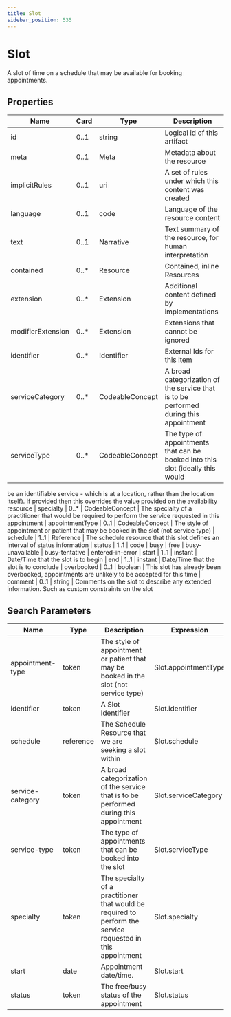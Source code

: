 ```yaml
---
title: Slot
sidebar_position: 535
---
```


# Slot

A slot of time on a schedule that may be available for booking appointments.

## Properties

| Name              | Card  | Type            | Description                                                                           |
| ----------------- | ----- | --------------- | ------------------------------------------------------------------------------------- |
| id                | 0..1  | string          | Logical id of this artifact                                                           |
| meta              | 0..1  | Meta            | Metadata about the resource                                                           |
| implicitRules     | 0..1  | uri             | A set of rules under which this content was created                                   |
| language          | 0..1  | code            | Language of the resource content                                                      |
| text              | 0..1  | Narrative       | Text summary of the resource, for human interpretation                                |
| contained         | 0..\* | Resource        | Contained, inline Resources                                                           |
| extension         | 0..\* | Extension       | Additional content defined by implementations                                         |
| modifierExtension | 0..\* | Extension       | Extensions that cannot be ignored                                                     |
| identifier        | 0..\* | Identifier      | External Ids for this item                                                            |
| serviceCategory   | 0..\* | CodeableConcept | A broad categorization of the service that is to be performed during this appointment |
| serviceType       | 0..\* | CodeableConcept | The type of appointments that can be booked into this slot (ideally this would        |

be an identifiable service - which is at a location, rather than the location itself). If provided then this overrides
the value provided on the availability resource
| specialty | 0..\* | CodeableConcept | The specialty of a practitioner that would be required to perform the service requested in this appointment
| appointmentType | 0..1 | CodeableConcept | The style of appointment or patient that may be booked in the slot (not service type)
| schedule | 1..1 | Reference | The schedule resource that this slot defines an interval of status information
| status | 1..1 | code | busy \| free \| busy-unavailable \| busy-tentative \| entered-in-error
| start | 1..1 | instant | Date/Time that the slot is to begin
| end | 1..1 | instant | Date/Time that the slot is to conclude
| overbooked | 0..1 | boolean | This slot has already been overbooked, appointments are unlikely to be accepted for this time
| comment | 0..1 | string | Comments on the slot to describe any extended information. Such as custom constraints on the slot

## Search Parameters

| Name             | Type      | Description                                                                                                 | Expression           |
| ---------------- | --------- | ----------------------------------------------------------------------------------------------------------- | -------------------- |
| appointment-type | token     | The style of appointment or patient that may be booked in the slot (not service type)                       | Slot.appointmentType |
| identifier       | token     | A Slot Identifier                                                                                           | Slot.identifier      |
| schedule         | reference | The Schedule Resource that we are seeking a slot within                                                     | Slot.schedule        |
| service-category | token     | A broad categorization of the service that is to be performed during this appointment                       | Slot.serviceCategory |
| service-type     | token     | The type of appointments that can be booked into the slot                                                   | Slot.serviceType     |
| specialty        | token     | The specialty of a practitioner that would be required to perform the service requested in this appointment | Slot.specialty       |
| start            | date      | Appointment date/time.                                                                                      | Slot.start           |
| status           | token     | The free/busy status of the appointment                                                                     | Slot.status          |
